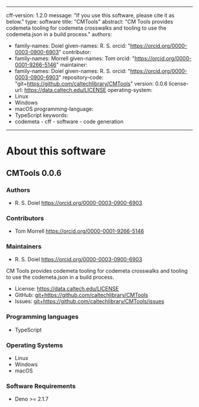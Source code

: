 
---
cff-version: 1.2.0
message: "If you use this software, please cite it as below."
type: software
title: "CMTools"
abstract: "CM Tools provides codemeta tooling for codemeta crosswalks and tooling to use the codemeta.json in a build process."
authors:
  - family-names: Doiel
    given-names: R. S.
    orcid: "https://orcid.org/0000-0003-0900-6903"
contributor:
  - family-names: Morrell
    given-names: Tom
    orcid: "https://orcid.org/0000-0001-9266-5146"
maintainer:
  - family-names: Doiel
    given-names: R. S.
    orcid: "https://orcid.org/0000-0003-0900-6903"
repository-code: "git+https://github.com/caltechlibrary/CMTools"
version: 0.0.6
license-url: https://data.caltech.edu/LICENSE
operating-system:
  - Linux
  - Windows
  - macOS
programming-language:
  - TypeScript
keywords:
  - codemeta  - cff  - software  - code generation

---

About this software
===================

## CMTools 0.0.6

### Authors

- R. S. Doiel https://orcid.org/0000-0003-0900-6903

### Contributors

- Tom Morrell https://orcid.org/0000-0001-9266-5146

### Maintainers

- R. S. Doiel https://orcid.org/0000-0003-0900-6903

CM Tools provides codemeta tooling for codemeta crosswalks and tooling to use the codemeta.json in a build process.

- License: <https://data.caltech.edu/LICENSE>
- GitHub: <git+https://github.com/caltechlibrary/CMTools>
- Issues: <git+https://github.com/caltechlibrary/CMTools/issues>

### Programming languages

- TypeScript


### Operating Systems

- Linux
- Windows
- macOS


### Software Requirements

- Deno &gt;&#x3D; 2.1.7

